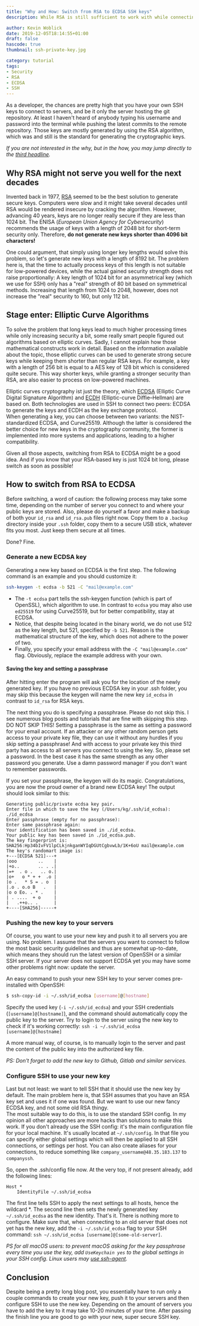```yaml
---
title: "Why and How: Switch from RSA to ECDSA SSH keys"
description: While RSA is still sufficient to work with while connecting to servers, you probably want to switch to ECDSA sooner or later. But probably sooner.

author: Kevin Woblick
date: 2019-12-05T18:14:55+01:00
draft: false
hascode: true
thumbnail: ssh-private-key.jpg

category: tutorial
tags:
- Security
- RSA
- ECDSA
- SSH
---
```


As a developer, the chances are pretty high that you have your own SSH keys to connect to servers, and be it only the server hosting the git repository. At least I haven't heard of anybody typing his username and password into the terminal while pushing the latest commits to the remote repository. Those keys are mostly generated by using the RSA algorithm, which was and still is the standard for generating the cryptographic keys.

_If you are not interested in the why, but in the how, you may jump directly to the [third headline](#how-to-switch-from-rsa-to-ecdsa)._


## Why RSA might not serve you well for the next decades

Invented back in 1977, [RSA](https://en.wikipedia.org/wiki/RSA_(cryptosystem)) seemed to be the best solution to generate secure keys. Computers were slow and it might take several decades until RSA would be rendered insecure by cracking the algorithm. However, advancing 40 years, keys are no longer really secure if they are less than 1024 bit. The ENISA (_European Union Agency for Cybersecurity_) recommends the usage of keys with a length of 2048 bit for short-term security only. Therefore, **do not generate new keys shorter than 4096 bit characters!**

One could argument, that simply using longer key lengths would solve this problem, so let's generate new keys with a length of 8192 bit. The problem here is, that the time to actually process keys of this length is not suitable for low-powered devices, while the actual gained security strength does not raise proportionally: A key length of 1024 bit for an asymmetrical key (which we use for SSH) only has a "real" strength of 80 bit based on symmetrical methods. Increasing that length from 1024 to 2048, however, does not increase the "real" security to 160, but only 112 bit.


## Stage enter: Elliptic Curve Algorithms

To solve the problem that long keys lead to much higher processing times while only increasing security a bit, some really smart people figured out algorithms based on elliptic curves. Sadly, I cannot explain how those mathematical constructs work in detail. Based on the information available about the topic, those elliptic curves can be used to generate strong secure keys while keeping them shorter than regular RSA keys. For example, a key with a length of 256 bit is equal to a AES key of 128 bit which is considered quite secure. This way shorter keys, while granting a stronger security than RSA, are also easier to process on low-powered machines.

Elliptic curves cryptography ist just the theory, which [ECDSA](https://en.wikipedia.org/wiki/Elliptic_Curve_Digital_Signature_Algorithm) (Elliptic Curve Digital Signature Algorithm) and [ECDH](https://en.wikipedia.org/wiki/Elliptic-curve_Diffie%E2%80%93Hellman) (Elliptic-curve Diffie–Hellman) are based on. Both technologies are used in SSH to connect two peers: ECDSA to generate the keys and ECDH as the key exchange protocol.  
When generating a key, you can choose between two variants: the NIST-standardized ECDSA, and Curve25519. Although the latter is considered the better choice for new keys in the cryptography community, the former is implemented into more systems and applications, leading to a higher compatibility.

Given all those aspects, switching from RSA to ECDSA might be a good idea. And if you know that your RSA-based key is just 1024 bit long, please switch as soon as possible!


## How to switch from RSA to ECDSA

Before switching, a word of caution: the following process may take some time, depending on the number of server you connect to and where your public keys are stored. Also, please do yourself a favor and make a backup of both your `id_rsa` and `id_rsa.pub` files right now. Copy them to a `.backup` directory inside your `.ssh` folder, copy them to a secure USB stick, whatever fits you most. Just keep them secure at all times.

Done? Fine.  

### Generate a new ECDSA key

Generating a new key based on ECDSA is the first step. The following command is an example and you should customize it:

```bash
ssh-keygen -t ecdsa -b 521 -C "mail@example.com"
```

* The `-t ecdsa` part tells the ssh-keygen function (which is part of OpenSSL), which algorithm to use. In contrast to `ecdsa` you may also use `ed25519` for using Curve25519, but for better compatibility, stay at ECDSA.  
* Notice, that despite being located in the binary world, we do not use 512 as the key length, but 521, specified by `-b 521`. Reason is the mathematical structure of the key, which does not adhere to the power of two.  
* Finally, you specify your email address with the `-C "mail@example.com"` flag. Obviously, replace the example address with your own.

#### Saving the key and setting a passphrase

After hitting enter the program will ask you for the location of the newly generated key. If you have no previous ECDSA key in your .ssh folder, you may skip this because the keygen will name the new key `id_ecdsa` in contrast to `id_rsa` for RSA keys.

The next thing you do is specifying a passphrase. Please do not skip this. I see numerous blog posts and tutorials that are fine with skipping this step. DO NOT SKIP THIS! Setting a passphrase is the same as setting a password for your email account. If an attacker or any other random person gets access to your private key file, they can use it without any hurdles if you skip setting a passphrase! And with access to your private key this third party has access to all servers you connect to using the key. So, please set a password. In the best case it has the same strength as any other password you generate. Use a damn password manager if you don't want to remember passwords.

If you set your passphrase, the keygen will do its magic. Congratulations, you are now the proud owner of a brand new ECDSA key! The output should look similar to this:

```
Generating public/private ecdsa key pair.
Enter file in which to save the key (/Users/kg/.ssh/id_ecdsa): ./id_ecdsa
Enter passphrase (empty for no passphrase):
Enter same passphrase again:
Your identification has been saved in ./id_ecdsa.
Your public key has been saved in ./id_ecdsa.pub.
The key fingerprint is:
SHA256:Hp34bIvFV1lpCLkjnkganWYIqDGUtCgbvwLb/1K+6oU mail@example.com
The key's randomart image is:
+---[ECDSA 521]---+
|ooo        ..    |
|+o..       .. . .|
|=+  . o .   .. o.|
|o+   o * + +  .o |
|o .   * S = . o  |
|.o . o.o B   .   |
|o o Eo. . * .    |
| . ....  + o     |
|   .++o.. .      |
+----[SHA256]-----+
```


### Pushing the new key to your servers

Of course, you want to use your new key and push it to all servers you are using. No problem. I assume that the servers you want to connect to follow the most basic security guidelines and thus are somewhat up-to-date, which means they should run the latest version of OpenSSH or a similar SSH server. If your server does not support ECDSA yet you may have some other problems right now: update the server.

An easy command to push your new SSH key to your server comes pre-installed with OpenSSH:

```bash
$ ssh-copy-id -i ~/.ssh/id_ecdsa [username]@[hostname]
```

Specify the used key (`-i ~/.ssh/id_ecdsa`) and your SSH credentials (`[username]@[hostname]`), and the command should automatically copy the public key to the server. Try to login to the server using the new key to check if it's working correctly: `ssh -i ~/.ssh/id_ecdsa [username]@[hostname]`

A more manual way, of course, is to manually login to the server and past the content of the public key into the authorized key file.


_PS: Don't forget to add the new key to Github, Gitlab and similar services._


### Configure SSH to use your new key

Last but not least: we want to tell SSH that it should use the new key by default. The main problem here is, that SSH assumes that you have an RSA key set and uses it if one was found. But we want to use our new fancy ECDSA key, and not some old RSA thingy.  
 The most suitable way to do this, is to use the standard SSH config. In my opinion all other approaches are more hacks than solutions to make this work. If you don't already use the SSH config: it's the main configuration file for your local machine. It's usually located at `~/.ssh/config`. In that file you can specify either global settings which will then be applied to all SSH connections, or settings per host. You can also create aliases for your connections, to reduce something like `company_username@48.35.183.137` to `companyssh`.
 
 So, open the .ssh/config file now. At the very top, if not present already, add the following lines:
 
```
Host *
    IdentityFile ~/.ssh/id_ecdsa
```

The first line tells SSH to apply the next settings to all hosts, hence the wildcard *. The second line then sets the newly generated key `~/.ssh/id_ecdsa` as the new identity. That's it. There is nothing more to configure. Make sure that, when connecting to an old server that does not yet has the new key, add the `-i ~/.ssh/id_ecdsa` flag to your SSH command: `ssh ~/.ssh/id_ecdsa [username]@[some-old-server]`.

_PS for all macOS users: to prevent macOS asking for the key passphrase every time you use the key, add `UseKeychain yes` to the global settings in your SSH config. Linux users may [use ssh-agent](https://askubuntu.com/questions/362280/enter-ssh-passphrase-once)._


## Conclusion

Despite being a pretty long blog post, you essentially have to run only a couple commands to create your new key, push it to your servers and then configure SSH to use the new key. Depending on the amount of servers you have to add the key to it may take 10-20 minutes of your time. After passing the finish line you are good to go with your new, super secure SSH key.
